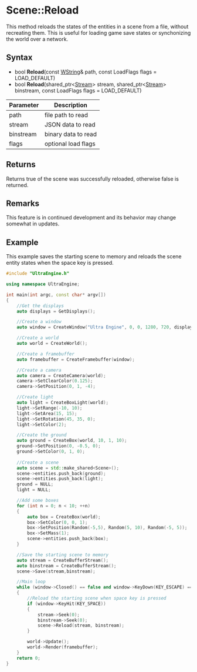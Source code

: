 # Scene::Reload

This method reloads the states of the entities in a scene from a file, without recreating them. This is useful for loading game save states or synchonizing the world over a network.

## Syntax

- bool **Reload**(const [WString](WString.md)& path, const LoadFlags flags = LOAD_DEFAULT)
- bool **Reload**(shared_ptr<[Stream](Stream.md)\> stream, shared_ptr<[Stream](Stream.md)\> binstream, const LoadFlags flags = LOAD_DEFAULT)

| Parameter | Description |
|---|---|
| path | file path to read |
| stream | JSON data to read |
| binstream | binary data to read |
| flags | optional load flags |

## Returns

Returns true of the scene was successfully reloaded, otherwise false is returned.

## Remarks

This feature is in continued development and its behavior may change somewhat in updates.

## Example

This example saves the starting scene to memory and reloads the scene entity states when the space key is pressed.

```c++
#include "UltraEngine.h"

using namespace UltraEngine;

int main(int argc, const char* argv[])
{
    //Get the displays
    auto displays = GetDisplays();

    //Create a window
    auto window = CreateWindow("Ultra Engine", 0, 0, 1280, 720, displays[0], WINDOW_CENTER | WINDOW_TITLEBAR);

    //Create a world
    auto world = CreateWorld();

    //Create a framebuffer
    auto framebuffer = CreateFramebuffer(window);

    //Create a camera    
    auto camera = CreateCamera(world);
    camera->SetClearColor(0.125);
    camera->SetPosition(0, 1, -4);

    //Create light
    auto light = CreateBoxLight(world);
    light->SetRange(-10, 10);
    light->SetArea(15, 15);
    light->SetRotation(45, 35, 0);
    light->SetColor(2);

    //Create the ground
    auto ground = CreateBox(world, 10, 1, 10);
    ground->SetPosition(0, -0.5, 0);
    ground->SetColor(0, 1, 0);
    
    //Create a scene
    auto scene = std::make_shared<Scene>();
    scene->entities.push_back(ground);
    scene->entities.push_back(light);
    ground = NULL;
    light = NULL;

    //Add some boxes
    for (int n = 0; n < 10; ++n)
    {
        auto box = CreateBox(world);
        box->SetColor(0, 0, 1);
        box->SetPosition(Random(-5,5), Random(5, 10), Random(-5, 5));
        box->SetMass(1);
        scene->entities.push_back(box);
    }

    //Save the starting scene to memory
    auto stream = CreateBufferStream();
    auto binstream = CreateBufferStream();
    scene->Save(stream,binstream);

    //Main loop
    while (window->Closed() == false and window->KeyDown(KEY_ESCAPE) == false)
    {
        //Reload the starting scene when space key is pressed
        if (window->KeyHit(KEY_SPACE))
        {
            stream->Seek(0);
            binstream->Seek(0);
            scene->Reload(stream, binstream);
        }

        world->Update();
        world->Render(framebuffer);
    }
    return 0;
}
```
